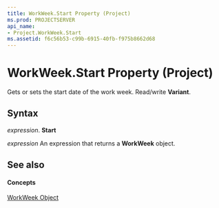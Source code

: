 ```yaml
---
title: WorkWeek.Start Property (Project)
ms.prod: PROJECTSERVER
api_name:
- Project.WorkWeek.Start
ms.assetid: f6c56b53-c99b-6915-40fb-f975b8662d68
---
```



# WorkWeek.Start Property (Project)

Gets or sets the start date of the work week. Read/write  **Variant**.


## Syntax

 _expression_. **Start**

 _expression_ An expression that returns a **WorkWeek** object.


## See also


#### Concepts


[WorkWeek Object](workweek-object-project.md)

